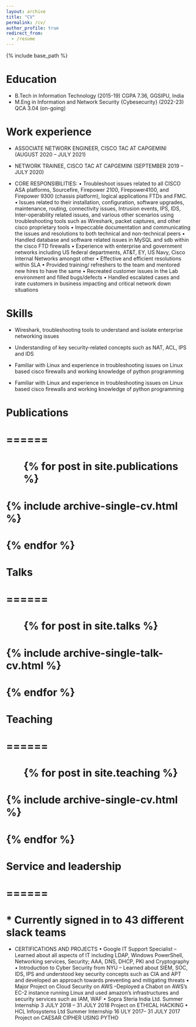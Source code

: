 ```yaml
---
layout: archive
title: "CV"
permalink: /cv/
author_profile: true
redirect_from:
  - /resume
---
```


{% include base_path %}

Education
======
* B.Tech in Information Technology (2015-19)
  CGPA 7.36, GGSIPU, India
* M.Eng in Information and Network Security {Cybesecurity} (2022-23)
  QCA 3.04 (on-going)

Work experience
======

* ASSOCIATE NETWORK ENGINEER, CISCO TAC AT CAPGEMINI (AUGUST 2020 – JULY 2021)

* NETWORK TRAINEE, CISCO TAC AT CAPGEMINI (SEPTEMBER 2019 – JULY 2020)
* CORE RESPONSIBILITIES:
  • Troubleshoot issues related to all CISCO ASA platforms, Sourcefire, Firepower 2100,
  Firepower4100, and Firepower 9300 (chassis platform), logical applications FTDs and
  FMC.
  • Issues related to their installation, configuration, software upgrades, maintenance,
  routing, connectivity issues, Intrusion events, IPS, IDS, Inter-operability related issues,
  and various other scenarios using troubleshooting tools such as Wireshark, packet
  captures, and other cisco proprietary tools
  • Impeccable documentation and communicating the issues and resolutions to both
  technical and non-technical peers
  • Handled database and software related issues in MySQL and sdb within the cisco FTD
  firewalls
  • Experience with enterprise and government networks including US federal departments,
  AT&T, EY, US Navy, Cisco Internal Networks amongst other
  • Effective and efficient resolutions within SLA
  • Provided training/ refreshers to the team and mentored new hires to have the same
  • Recreated customer issues in the Lab environment and filled bugs/defects
  • Handled escalated cases and irate customers in business impacting and critical network
  down situations
  
Skills
======

* Wireshark, troubleshooting tools to understand
and isolate enterprise networking issues
* Understanding of key security-related concepts
such as NAT, ACL, IPS and IDS
* Familiar with Linux and experience in
troubleshooting issues on Linux based cisco
firewalls and working knowledge of python
programming

* Familiar with Linux and experience in
troubleshooting issues on Linux based cisco
firewalls and working knowledge of python
programming


# Publications
# ======
#  <ul>{% for post in site.publications %}
#    {% include archive-single-cv.html %}
#  {% endfor %}</ul>
#  
# Talks
# ======
#  <ul>{% for post in site.talks %}
#    {% include archive-single-talk-cv.html %}
# {% endfor %}</ul>
  
# Teaching
# ======
#  <ul>{% for post in site.teaching %}
#    {% include archive-single-cv.html %}
#  {% endfor %}</ul>
#  
# Service and leadership
# ======
# * Currently signed in to 43 different slack teams

* CERTIFICATIONS AND PROJECTS
  • Google IT Support Specialist – Learned about all aspects of IT including LDAP, Windows PowerShell,
  Networking services, Security; AAA, DNS, DHCP, PKI and Cryptography
  • Introduction to Cyber Security from NYU – Learned about SIEM, SOC, IDS, IPS and understood key
  security concepts such as CIA and APT and developed an approach towards preventing and
  mitigating threats
  • Major Project on Cloud Security on AWS –Deployed a Chabot on AWS’s EC-2 instance running Linux
  and used amazon’s infrastructures and security services such as IAM, WAF
  • Sopra Steria India Ltd. Summer Internship
  3 JULY 2018 – 31 JULY 2018 Project on ETHICAL HACKING
  • HCL Infosystems Ltd Summer Internship
  16 ULY 2017– 31 JULY 2017 Project on CAESAR CIPHER USING PYTHO

